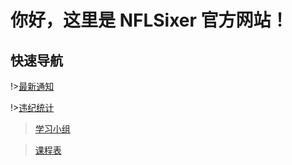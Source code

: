 # 你好，这里是 NFLSixer 官方网站！	

## 快速导航

!>[最新通知](nsonline/announcements)

!>[违纪统计](nsonline/offenses)

>[学习小组](nsonline/studygroups)

>[课程表](nsonline/timetable2021)
